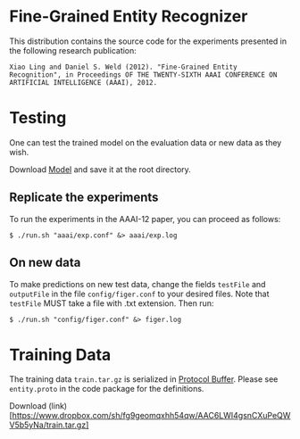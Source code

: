 Fine-Grained Entity Recognizer
=============================

This distribution contains the source code for the experiments presented in the following research publication:

    Xiao Ling and Daniel S. Weld (2012). "Fine-Grained Entity Recognition", in Proceedings OF THE TWENTY-SIXTH AAAI CONFERENCE ON ARTIFICIAL INTELLIGENCE (AAAI), 2012.

# Testing

One can test the trained model on the evaluation data or new data as they wish. 

Download [Model](https://www.dropbox.com/sh/fg9geomqxhh54qw/AABDS9BZmct9-ku-D0J_v5Dxa/figer.model.gz) and save it at the root directory. 

## Replicate the experiments

To run the experiments in the AAAI-12 paper, you can proceed as follows:

    $ ./run.sh "aaai/exp.conf" &> aaai/exp.log

## On new data

To make predictions on new test data, change the fields `testFile` and
`outputFile` in the file `config/figer.conf` to your desired files. Note
that `testFile` MUST take a file with .txt extension. Then run:

    $ ./run.sh "config/figer.conf" &> figer.log

# Training Data

The training data `train.tar.gz` is serialized in [Protocol Buffer](http://code.google.com/p/protobuf/). Please see `entity.proto` in the code package for the definitions.

Download (link)[https://www.dropbox.com/sh/fg9geomqxhh54qw/AAC6LWI4gsnCXuPeQWV5b5yNa/train.tar.gz]

